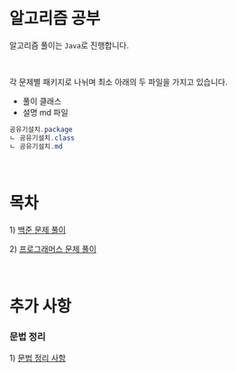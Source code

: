 # 알고리즘 공부
알고리즘 풀이는 `Java`로 진행합니다.  

<br>

각 문제별 패키지로 나뉘며 최소 아래의 두 파일을 가지고 있습니다.

- 풀이 클래스  
- 설명 md 파일 

```java
공유기설치.package
ㄴ 공유기설치.class
ㄴ 공유기설치.md
```

<br>
  
# 목차
1\) [백준 문제 풀이](./baekjoon/baekjoon.md)  
  
2\) [프로그래머스 문제 풀이](./programmers/programmers.md)

<br>

# 추가 사항

### 문법 정리
1\) [문법 정리 사항](comment.md)